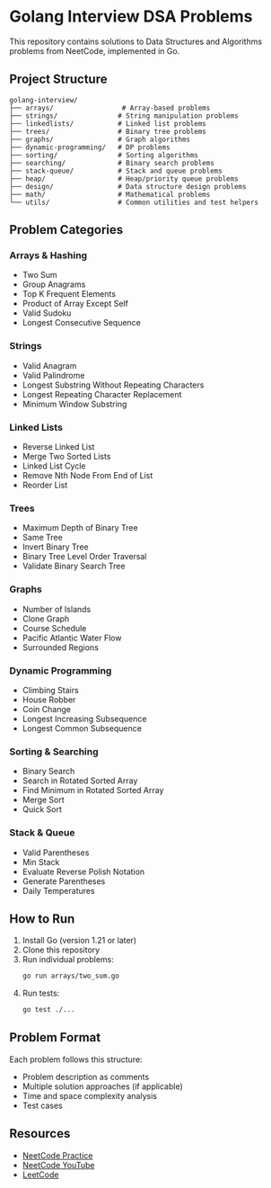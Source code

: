 
# Golang Interview DSA Problems

This repository contains solutions to Data Structures and Algorithms problems from NeetCode, implemented in Go.

## Project Structure

```
golang-interview/
├── arrays/                 # Array-based problems
├── strings/               # String manipulation problems
├── linkedlists/           # Linked list problems
├── trees/                 # Binary tree problems
├── graphs/                # Graph algorithms
├── dynamic-programming/   # DP problems
├── sorting/               # Sorting algorithms
├── searching/             # Binary search problems
├── stack-queue/           # Stack and queue problems
├── heap/                  # Heap/priority queue problems
├── design/                # Data structure design problems
├── math/                  # Mathematical problems
└── utils/                 # Common utilities and test helpers
```

## Problem Categories

### Arrays & Hashing
- Two Sum
- Group Anagrams
- Top K Frequent Elements
- Product of Array Except Self
- Valid Sudoku
- Longest Consecutive Sequence

### Strings
- Valid Anagram
- Valid Palindrome
- Longest Substring Without Repeating Characters
- Longest Repeating Character Replacement
- Minimum Window Substring

### Linked Lists
- Reverse Linked List
- Merge Two Sorted Lists
- Linked List Cycle
- Remove Nth Node From End of List
- Reorder List

### Trees
- Maximum Depth of Binary Tree
- Same Tree
- Invert Binary Tree
- Binary Tree Level Order Traversal
- Validate Binary Search Tree

### Graphs
- Number of Islands
- Clone Graph
- Course Schedule
- Pacific Atlantic Water Flow
- Surrounded Regions

### Dynamic Programming
- Climbing Stairs
- House Robber
- Coin Change
- Longest Increasing Subsequence
- Longest Common Subsequence

### Sorting & Searching
- Binary Search
- Search in Rotated Sorted Array
- Find Minimum in Rotated Sorted Array
- Merge Sort
- Quick Sort

### Stack & Queue
- Valid Parentheses
- Min Stack
- Evaluate Reverse Polish Notation
- Generate Parentheses
- Daily Temperatures

## How to Run

1. Install Go (version 1.21 or later)
2. Clone this repository
3. Run individual problems:
   ```bash
   go run arrays/two_sum.go
   ```
4. Run tests:
   ```bash
   go test ./...
   ```

## Problem Format

Each problem follows this structure:
- Problem description as comments
- Multiple solution approaches (if applicable)
- Time and space complexity analysis
- Test cases

## Resources

- [NeetCode Practice](https://neetcode.io/practice)
- [NeetCode YouTube](https://www.youtube.com/c/neetcode)
- [LeetCode](https://leetcode.com/)
